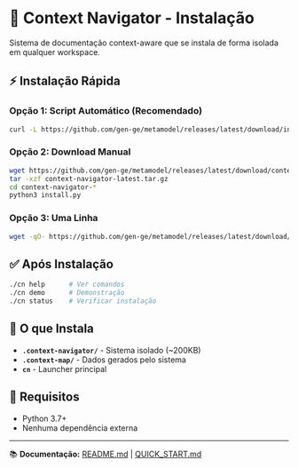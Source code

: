 # 🚀 Context Navigator - Instalação

Sistema de documentação context-aware que se instala de forma isolada em qualquer workspace.

## ⚡ **Instalação Rápida**

### **Opção 1: Script Automático (Recomendado)**

```bash
curl -L https://github.com/gen-ge/metamodel/releases/latest/download/install-context-navigator-latest.sh | bash
```

### **Opção 2: Download Manual**

```bash
wget https://github.com/gen-ge/metamodel/releases/latest/download/context-navigator-latest.tar.gz
tar -xzf context-navigator-latest.tar.gz
cd context-navigator-*
python3 install.py
```

### **Opção 3: Uma Linha**

```bash
wget -qO- https://github.com/gen-ge/metamodel/releases/latest/download/context-navigator-latest.tar.gz | tar -xz && cd context-navigator-* && python3 install.py
```

## ✅ **Após Instalação**

```bash
./cn help      # Ver comandos
./cn demo      # Demonstração
./cn status    # Verificar instalação
```

## 🎯 **O que Instala**

- **`.context-navigator/`** - Sistema isolado (~200KB)
- **`.context-map/`** - Dados gerados pelo sistema
- **`cn`** - Launcher principal

## 🔧 **Requisitos**

- Python 3.7+
- Nenhuma dependência externa

---

📚 **Documentação:** [README.md](README.md) | [QUICK_START.md](QUICK_START.md)
